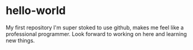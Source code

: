 # hello-world
My first repository
I'm super stoked to use github, makes me feel like a professional programmer. Look forward to working on here and learning new things.
